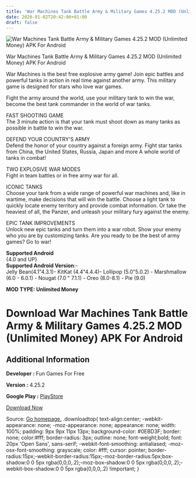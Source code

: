 ```yaml
---
title: 'War Machines Tank Battle Army & Military Games 4.25.2 MOD (Unlimited Money) APK For Android'
date: 2020-01-02T20:42:00+01:00
draft: false
---
```


![War Machines Tank Battle Army & Military Games 4.25.2 MOD (Unlimited Money) APK For Android](https://i0.wp.com/apkhome.net/wp-content/uploads/2020/01/War-Machines-Tank-Battle-Army-Military-Games-4.25.2-MOD-Unlimited-Money.png "War Machines Tank Battle Army & Military Games 4.25.2 MOD (Unlimited Money) APK For Android")

  

War Machines Tank Battle Army & Military Games 4.25.2 MOD (Unlimited Money) APK For Android

War Machines is the best free explosive army game! Join epic battles and powerful tanks in action in real time against another army. This military game is designed for stars who love war games.

Fight the army around the world, use your military tank to win the war, become the best tank commander in the world of war tanks.

FAST SHOOTING GAME  
The 3 minute action is that your tank must shoot down as many tanks as possible in battle to win the war.

DEFEND YOUR COUNTRY'S ARMY  
Defend the honor of your country against a foreign army. Fight star tanks from China, the United States, Russia, Japan and more A whole world of tanks in combat!

TWO EXPLOSIVE WAR MODES  
Fight in team battles or in free army war for all.

ICONIC TANKS  
Choose your tank from a wide range of powerful war machines and, like in wartime, make decisions that will win the battle. Choose a light tank to quickly locate enemy territory and provide combat information. Or take the heaviest of all, the Panzer, and unleash your military fury against the enemy.

EPIC TANK IMPROVEMENTS  
Unlock new epic tanks and turn them into a war robot. Show your enemy who you are by customizing tanks. Are you ready to be the best of army games? Go to war!

**Supported Android**  
{4.0 and UP}  
**Supported Android Version**:-  
Jelly Bean(4.1"4.3.1)- KitKat (4.4"4.4.4)- Lollipop (5.0"5.0.2) - Marshmallow (6.0 - 6.0.1) - Nougat (7.0 " 7.1.1) - Oreo (8.0-8.1) - Pie (9.0)

**MOD TYPE: Unlimited Money**

Download War Machines Tank Battle Army & Military Games 4.25.2 MOD (Unlimited Money) APK For Android
====================================================================================================

Additional Information
----------------------

**Developer :** Fun Games For Free

**Version :** 4.25.2

**Google Play :** [PlayStore](https://play.google.com/store/apps/details?id=com.fungames.battletanksbeta)

  

[Download Now](https://store4app.co/post/war-machines-tank-battle-army-amp-military-games-4-25-2-mod-unlimited-money-apk-for-android_1577981658)

  
Source: [Go homepage.](https://store4app.co/post/war-machines-tank-battle-army-amp-military-games-4-25-2-mod-unlimited-money-apk-for-android_1577981658) .downloadtop{ text-align:center; -webkit-appearance: none; -moz-appearance: none; appearance: none; width: 100%; padding: 9px 9px 11px 13px; background-color: #0EBD3F; border: none; color:#fff; border-radius: 3px; outline: none; font-weight;bold; font: 20px 'Open Sans', sans-serif; -webkit-font-smoothing: antialiased; -moz-osx-font-smoothing: grayscale; color: #fff; cursor: pointer; border-radius:15px;-webkit-border-radius:15px;-moz-border-radius:5px;box-shadow:0 0 5px rgba(0,0,0,.2);-moz-box-shadow:0 0 5px rgba(0,0,0,.2);-webkit-box-shadow:0 0 5px rgba(0,0,0,.2) !important; }